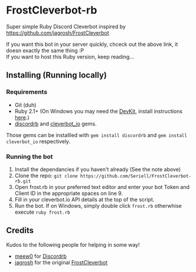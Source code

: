 # FrostCleverbot-rb
Super simple Ruby Discord Cleverbot inspired by https://github.com/jagrosh/FrostCleverbot

If you want this bot in your server quickly, chceck out the above link, it doesn exactly the same thing :P<br />
If you want to host this Ruby version, keep reading...

## Installing (Running locally)

### Requirements
- Git (duh)
- Ruby 2.1+ (On Windows you may need the [DevKit](http://rubyinstaller.org/downloads/), install instructions [here](https://github.com/oneclick/rubyinstaller/wiki/Development-Kit#quick-start).)
- [discordrb](https://github.com/meew0/discordrb) and [cleverbot_io](https://github.com/CleverbotIO/ruby-cleverbot.io) gems.

Those gems can be installled with `gem install discordrb` and `gem install cleverbot_io` respectively.

### Running the bot

1. Install the dependancies if you haven't already (See the note above)
2. Clone the repo: `git clone https://github.com/Seriell/FrostCleverbot-rb.git`
3. Open frost.rb in your preferred text editor and enter your bot Token and Client ID in the appropriate spaces on line 9.
4. Fill in your cleverbot.io API details at the top of the script.
5. Run the bot. If on Windows, simply double click `frost.rb` otherwhise execute `ruby frost.rb`

## Credits
Kudos to the following people for helping in some way!

- [meew0](https://github.com/meew0) for [Discordrb](https://github.com/meew0/discordrb)
- [jagrosh](https://github.com/jagrosh) for the original [FrostCleverbot](https://github.com/jagrosh/FrostCleverbot)
